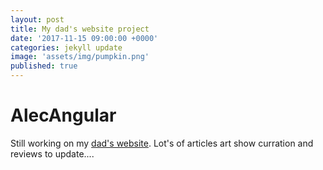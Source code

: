 ```yaml
---
layout: post
title: My dad's website project
date: '2017-11-15 09:00:00 +0000'
categories: jekyll update
image: 'assets/img/pumpkin.png'
published: true
---
```


# AlecAngular

Still working on my [dad's website](http://www.inbalmishory.net/alecAngular/). Lot's of articles art show curration and reviews to update....
